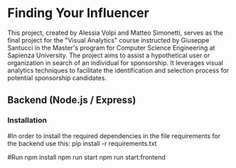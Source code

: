 # Finding Your Influencer

This project, created by Alessia Volpi and Matteo Simonetti, serves as the final project for the "Visual Analytics" course instructed by Giuseppe Santucci in the Master's program for Computer Science Engineering at Sapienza University. The project aims to assist a hypothetical user or organization in search of an individual for sponsorship. It leverages visual analytics techniques to facilitate the identification and selection process for potential sponsorship candidates.

## Backend (Node.js / Express)

### Installation
#In order to install the required dependencies in the file requirements for the backend use this:
pip install -r requirements.txt 


#Run
npm install
npm run start
npm run start:frontend
